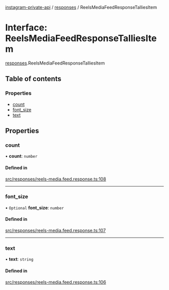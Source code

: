 [instagram-private-api](../../README.md) / [responses](../../modules/responses.md) / ReelsMediaFeedResponseTalliesItem

# Interface: ReelsMediaFeedResponseTalliesItem

[responses](../../modules/responses.md).ReelsMediaFeedResponseTalliesItem

## Table of contents

### Properties

- [count](ReelsMediaFeedResponseTalliesItem.md#count)
- [font\_size](ReelsMediaFeedResponseTalliesItem.md#font_size)
- [text](ReelsMediaFeedResponseTalliesItem.md#text)

## Properties

### count

• **count**: `number`

#### Defined in

[src/responses/reels-media.feed.response.ts:108](https://github.com/Nerixyz/instagram-private-api/blob/b3351b9/src/responses/reels-media.feed.response.ts#L108)

___

### font\_size

• `Optional` **font\_size**: `number`

#### Defined in

[src/responses/reels-media.feed.response.ts:107](https://github.com/Nerixyz/instagram-private-api/blob/b3351b9/src/responses/reels-media.feed.response.ts#L107)

___

### text

• **text**: `string`

#### Defined in

[src/responses/reels-media.feed.response.ts:106](https://github.com/Nerixyz/instagram-private-api/blob/b3351b9/src/responses/reels-media.feed.response.ts#L106)

